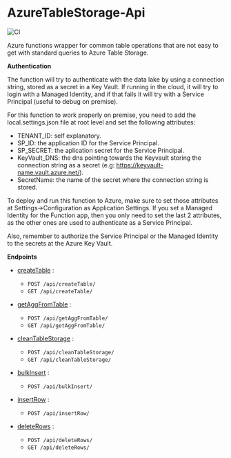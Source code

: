 # AzureTableStorage-Api

![CI](https://github.com/Gorgoras/AzureTableStorage-Api/workflows/CI/badge.svg)

Azure functions wrapper for common table operations that are not easy to get with standard queries to Azure Table Storage.

**Authentication**

The function will try to authenticate with the data lake by using a connection string, stored as a secret in a Key Vault. If running in the cloud, it will try to login with a Managed Identity, and if that fails it will try with a Service Principal (useful to debug on premise). 

For this function to work properly on premise, you need to add the local.settings.json file at root level and set the following attributes:
* TENANT_ID: self explanatory.
* SP_ID: the application ID for the Service Principal.
* SP_SECRET: the aplication secret for the Service Principal.
* KeyVault_DNS: the dns pointing towards the Keyvault storing the connection string as a secret (e.g: https://keyvault-name.vault.azure.net/).
* SecretName: the name of the secret where the connection string is stored.

To deploy and run this function to Azure, make sure to set those attributes at Settings->Configuration as Application Settings. If you set a Managed Identity for the Function app, then you only need to set the last 2 attributes, as the other ones are used to authenticate as a Service Principal.

Also, remember to authorize the Service Principal or the Managed Identity to the secrets at the Azure Key Vault.

**Endpoints**
* [createTable](documentation/createTable.md) :
	*	`POST /api/createTable/` 
	*	`GET /api/createTable/` 

* [getAggFromTable](documentation/getAggFromTable.md) : 
	* `POST /api/getAggFromTable/` 
	* `GET /api/getAggFromTable/` 

* [cleanTableStorage](documentation/cleanTableStorage.md) :
	*	`POST /api/cleanTableStorage/` 
	*	`GET /api/cleanTableStorage/` 

* [bulkInsert](documentation/bulkInsert.md) :
	*	`POST /api/bulkInsert/` 

* [insertRow](documentation/insertRow.md) :
	*	`POST /api/insertRow/` 

* [deleteRows](documentation/deleteRows.md) :
	*	`POST /api/deleteRows/` 
	*	`GET /api/deleteRows/` 

